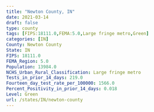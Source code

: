 ```yaml
---
title: "Newton County, IN"
date: 2021-03-14
draft: false
type: county
tags: [FIPS:18111.0,FEMA:5.0,Large fringe metro,Green]
categories: [IN]
County: Newton County
State: IN
FIPS: 18111.0
FEMA_Region: 5.0
Population: 13984.0
NCHS_Urban_Rural_Classification: Large fringe metro
Tests_in_prior_14_days: 219.0
Fourteen_day_test_rate_per_100000: 1566.0
Percent_Positivity_in_prior_14_days: 0.018
Level: Green
url: /states/IN/newton-county
---
```



